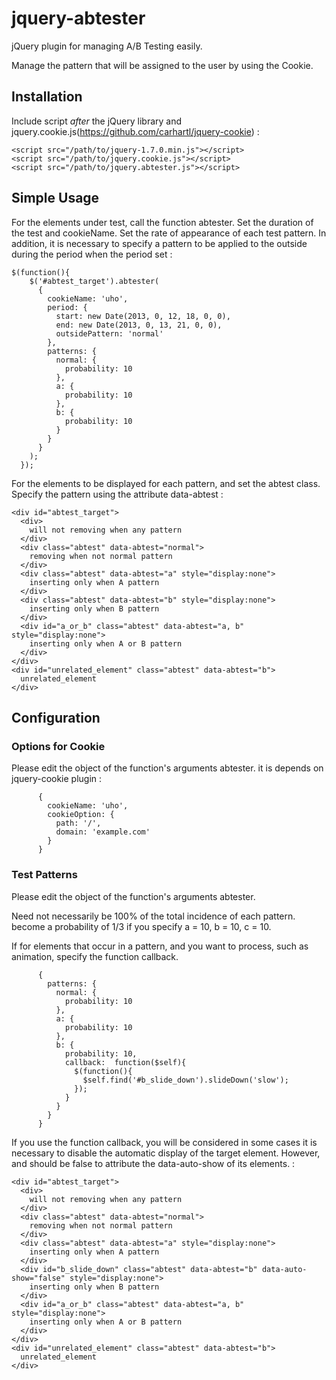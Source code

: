 # jquery-abtester

jQuery plugin for managing A/B Testing easily.

Manage the pattern that will be assigned to the user by using the Cookie.

## Installation

Include script *after* the jQuery library and jquery.cookie.js(https://github.com/carhartl/jquery-cookie) :

    <script src="/path/to/jquery-1.7.0.min.js"></script>
    <script src="/path/to/jquery.cookie.js"></script>
    <script src="/path/to/jquery.abtester.js"></script>
    
## Simple Usage

For the elements under test, call the function abtester.
Set the duration of the test and cookieName.
Set the rate of appearance of each test pattern.
In addition, it is necessary to specify a pattern to be applied to the outside during the period when the period set
:

    $(function(){
        $('#abtest_target').abtester(
          {
            cookieName: 'uho',
            period: {
              start: new Date(2013, 0, 12, 18, 0, 0),
              end: new Date(2013, 0, 13, 21, 0, 0),
              outsidePattern: 'normal'
            },
            patterns: {
              normal: {
                probability: 10
              },
              a: {
                probability: 10
              },
              b: {
                probability: 10
              }
            }
          }
        );
      });
For the elements to be displayed for each pattern, and set the abtest class.
Specify the pattern using the attribute data-abtest :

    <div id="abtest_target">
      <div>
        will not removing when any pattern
      </div>
      <div class="abtest" data-abtest="normal">
        removing when not normal pattern
      </div>
      <div class="abtest" data-abtest="a" style="display:none">
        inserting only when A pattern
      </div>
      <div class="abtest" data-abtest="b" style="display:none">
        inserting only when B pattern
      </div>
      <div id="a_or_b" class="abtest" data-abtest="a, b" style="display:none">
        inserting only when A or B pattern
      </div>
    </div>
    <div id="unrelated_element" class="abtest" data-abtest="b">
      unrelated_element
    </div>

## Configuration

### Options for Cookie
Please edit the object of the function's arguments abtester.
it is depends on jquery-cookie plugin :

          {
            cookieName: 'uho',
            cookieOption: {
              path: '/',
              domain: 'example.com'
            }
          }
### Test Patterns
Please edit the object of the function's arguments abtester.

Need not necessarily be 100% of the total incidence of each pattern.
become a probability of 1/3 if you specify a = 10, b = 10, c = 10.

If for elements that occur in a pattern, and you want to process, such as animation, specify the function callback.

          {
            patterns: {
              normal: {
                probability: 10
              },
              a: {
                probability: 10
              },
              b: {
                probability: 10,
                callback:  function($self){
                  $(function(){
                    $self.find('#b_slide_down').slideDown('slow');
                  });
                }
              }
            }
          }

If you use the function callback, you will be considered in some cases it is necessary to disable the automatic display of the target element.
However, and should be false to attribute the data-auto-show of its elements. :

    <div id="abtest_target">
      <div>
        will not removing when any pattern
      </div>
      <div class="abtest" data-abtest="normal">
        removing when not normal pattern
      </div>
      <div class="abtest" data-abtest="a" style="display:none">
        inserting only when A pattern
      </div>
      <div id="b_slide_down" class="abtest" data-abtest="b" data-auto-show="false" style="display:none">
        inserting only when B pattern
      </div>
      <div id="a_or_b" class="abtest" data-abtest="a, b" style="display:none">
        inserting only when A or B pattern
      </div>
    </div>
    <div id="unrelated_element" class="abtest" data-abtest="b">
      unrelated_element
    </div>

